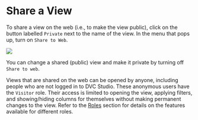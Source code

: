 # Share a View

To share a view on the web (i.e., to make the view public), click on the button
labelled `Private` next to the name of the view. In the menu that pops up, turn
on `Share to Web`.

![](https://static.iterative.ai/img/studio/view_share.png)

You can change a shared (public) view and make it private by turning off
`Share to web`.

Views that are shared on the web can be opened by anyone, including people who
are not logged in to DVC Studio. These anonymous users have the `Visitor` role.
Their access is limited to opening the view, applying filters, and
showing/hiding columns for themselves without making permanent changes to the
view. Refer to the [Roles](/doc/studio/user-guide/teams#roles) section for
details on the features available for different roles.
